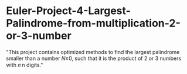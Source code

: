 # Euler-Project-4-Largest-Palindrome-from-multiplication-2-or-3-number
"This project contains optimized methods to find the largest palindrome smaller than a number  𝑁≥0, such that it is the product of 2 or 3 numbers with  𝑛 n digits."
